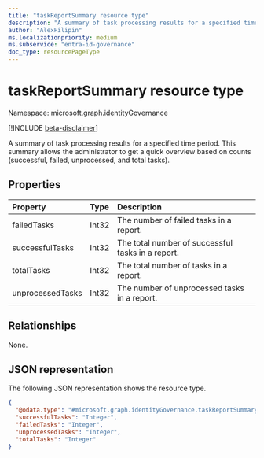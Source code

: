 ```yaml
---
title: "taskReportSummary resource type"
description: "A summary of task processing results for a specified time period. This summary allows the administrator to get a quick overview based on counts (successful, failed, unprocessed, and total tasks)."
author: "AlexFilipin"
ms.localizationpriority: medium
ms.subservice: "entra-id-governance"
doc_type: resourcePageType
---
```


# taskReportSummary resource type

Namespace: microsoft.graph.identityGovernance

[!INCLUDE [beta-disclaimer](../../includes/beta-disclaimer.md)]

A summary of task processing results for a specified time period. This summary allows the administrator to get a quick overview based on counts (successful, failed, unprocessed, and total tasks).

## Properties

|Property|Type|Description|
|:---|:---|:---|
|failedTasks|Int32|The number of failed tasks in a report.|
|successfulTasks|Int32|The total number of successful tasks in a report.|
|totalTasks|Int32|The total number of tasks in a report.|
|unprocessedTasks|Int32|The number of unprocessed tasks in a report.|

## Relationships

None.

## JSON representation

The following JSON representation shows the resource type.
<!-- {
  "blockType": "resource",
  "@odata.type": "microsoft.graph.identityGovernance.taskReportSummary"
}
-->
``` json
{
  "@odata.type": "#microsoft.graph.identityGovernance.taskReportSummary",
  "successfulTasks": "Integer",
  "failedTasks": "Integer",
  "unprocessedTasks": "Integer",
  "totalTasks": "Integer"
}
```
